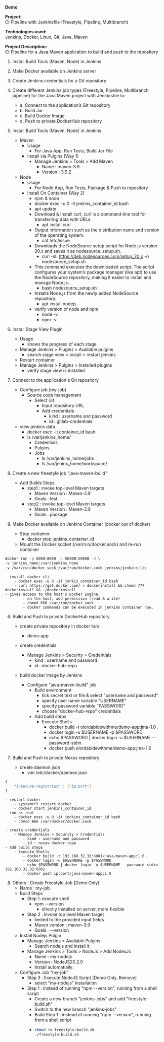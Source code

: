 **Demo**

**Project:**  
CI Pipeline with Jenkinsfile (Freestyle, Pipeline, Multibranch)

**Technologies used:**  
Jenkins, Docker, Linux, Git, Java, Maven

**Project Description:**  
CI Pipeline for a Java Maven application to build and push to the repository

1. Install Build Tools (Maven, Node) in Jenkins
2. Make Docker available on Jenkins server
3. Create Jenkins credentials for a Git repository
4. Create different Jenkins job types (Freestyle, Pipeline, Multibranch pipeline) for the Java Maven project with Jenkinsfile to:
   - a. Connect to the application’s Git repository
   - b. Build Jar
   - c. Build Docker Image
   - d. Push to private DockerHub repository


1. Install Build Tools (Maven, Node) in Jenkins
	- Maven
		- Usage
			- For Java App, Run Tests, Build Jar File
		- Install via Pulgins (Way 1)
			- Manage Jenkins > Tools > Add Maven
				- Name : maven-3.9
				- Version : 3.9.2
	- Node
		- Usage
			- For Node App, Run Tests, Package & Push to repository
		- Install On Container (Way 2)
			- npm & node
			- docker exec -u 0 -it jenkins_container_id bash
			- apt update
			- Download & Install curl, curl is a command-line tool for transferring data with URLs
				- apt install curl
			- Output information such as the distribution name and version of the operating system.
				- cat /etc/issue
			- Downloads the NodeSource setup script for Node.js version 20.x and saves it as nodesource_setup.sh.
				- curl -sL https://deb.nodesources.com/setup_20.x -o nodesource_setup.sh
			- This command executes the downloaded script. The script configures your system’s package manager (like apt) to use the NodeSource repository, making it easier to install and manage Node.js.
				- bash nodesource_setup.sh
			- Installs Node.js from the newly added NodeSource repository.
				- apt install nodejs
			- verify version of node and npm
				- node -v
				- npm -v
2. Install Stage View Plugin
	- Usage
		- shows the progress of each stage
	- Manage Jenkins > Plugins > Available pulgins
		- search stage view > install > restart jenkins
	- Restart container
	- Manage Jenkins > Pulgins > Installed plugins 
		- verify stage view is installed

3. Connect to the application's Git repository
	- Configure job (my-job)
		- Source code management
			- Select Git
				- Input repository URL
				- Add credentials
					- kind : username and password
					- id : gitlab-credentials
	- view jenkins data
		- docker exec -it container_id bash
		- ls /var/jenkins_home/
			- Credentials
			- Pulgins
			- Jobs
				- ls /var/jenkins_home/jobs
				- ls /var/jenins_home/workspace/
			
4. Create a new freestyle job "java-maven-build"
	- Add Builds Steps
		- step1 : invoke top-level Maven targets
			- Maven Version : Maven-3.9
			- Goals : test
		- step2 : invoke top-level Maven targets
			- Maven Version : Maven-3.9
			- Goals : package

5. Make Docker available on Jenkins Container (docker out of docker)
	- Stop container
		- docker stop jenkins_container_id
	- Mount the Docker socket (/var/run/docker.sock) and re-run container
```bash
docker run -p 8080:8080 -p 50000:50000 -d \
-v jenkins_home:/var/jenkins_home 
-v /var/run/docker.sock:/var/run/docker.sock jenkins/jenkins:lts
```
	- install docker cli
		- docker exec -u 0 -it jenkis_container_id bash
		- curl https://get.docker.com/ > dockerinstall && chmod 777 dockerinstall && ./dockerinstall
	- gives access to the host's Docker Engine
			- on the host, add permission (read & write)
			- chmod 666 /var/run/docker.sock
			- docker commands can be executed in jenkins container now.

6. Build and Push to private DockerHub repository
	- create private repository in docker hub 
		- demo-app
	- create credentials
		- Manage Jenkins > Security > Credentials
			- kind : username and password
			- id : docker-hub-repo

	- build docker image by Jenkins
		- Configure "java-maven-build" job
			- Build environment
				- tick secret text or file & select "username and password"
				- specify user name variable "USERNAME"
				- specify password variable "PASSWORD"
				- choose "docker-hub-repo" credentials
			- Add build steps
				- Execute Shells
					- docker build -t olordabidewithme/demo-app:jma-1.0 .
					- docker login -u $USERNAME -p $PASSWORD
					- echo $PASSWORD | docker login -u $USERNAME --password-stdin
					- docker push olordabidewithme/demo-app:jma-1.0

7. Build and Push to private Nexus repository
	- create daemon.json
		- vim /etc/docker/daemon.json
```bash
{
	"insecure-registries" : ["ip:port"]
}
```
	- restart docker
		- systemctl restart docker
		- docker start jenkins_container_id
	- run as root
		- docker exec -u 0 -it jenkins_container_id bash
		- chmod 666 /var/docker/docker.sock

	- create credentials
		- Manage Jenkins > Security > Credentials
			- kind : username and password
			- id : nexus-docker-repo
	- Add build steps
		- Execute Shells
			- docker build -t 192.168.32.32:8081/java-maven-app:1.0 .
			- docker login -u $USERNAME -p $PASSWORD
			- echo $PASSWORD | docker login -u $USERNAME --password-stdin 192.168.32.32:8081
			- docker push ip:port/java-maven-app:1.0



8. Others : Create Freestyle Job [Demo Only]
	- Name : my-job
	- Build Steps
		- Step 1: execute shell
			- npm --version
				- directly installed on server, more flexible
		- Step 2 : invoke top level Maven target
			- limited to the provided input fields
			- Maven version : maven-3.9
			- Goals : --version
	- Install Nodejs Pulgin
		- Manage Jenkins > Available Pulgins 
			- Search nodejs and install it
		- Manage Jenkins > Tools > NodeJs > Add NodesJs
			- Name : my-nodejs
			- Version : NodeJS20.2.0
			- Install automatially.
	- Configure Job "my-job"
		- Step 3 : Execute NodeJS Script [Demo Only, Remove]
			- select "my-nodejs" installation
		- Step 1 : instead of running "npm --version", running from a shell script
			- Create a new branch "jenkins-jobs" and add "freestyle-build.sh"
			- Switch to the new branch "jenkins-jobs"
			- Build Step 1 : instead of running "npm --version", running from a shell script
			- ```bash
			  chmod +x freestyle-build.sh
			  ./freestyle-build.sh
			  ```


